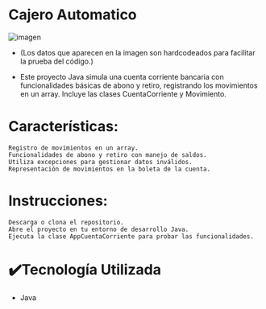 
# Cajero Automatico
![imagen](https://github.com/JoaquinEscobarDev/Cajero-Automatico/assets/152922219/6c3fb01c-d836-40c8-8b95-0509e6fcd144)
- (Los datos que aparecen en la imagen son hardcodeados para facilitar la prueba del código.)

- Este proyecto Java simula una cuenta corriente bancaria con funcionalidades básicas de abono y retiro, registrando los movimientos en un array. Incluye las clases CuentaCorriente y Movimiento.
 

# Características:

    Registro de movimientos en un array.
    Funcionalidades de abono y retiro con manejo de saldos.
    Utiliza excepciones para gestionar datos inválidos.
    Representación de movimientos en la boleta de la cuenta.

# Instrucciones:

    Descarga o clona el repositorio.
    Abre el proyecto en tu entorno de desarrollo Java.
    Ejecuta la clase AppCuentaCorriente para probar las funcionalidades.

# ✔️Tecnología Utilizada
- Java

